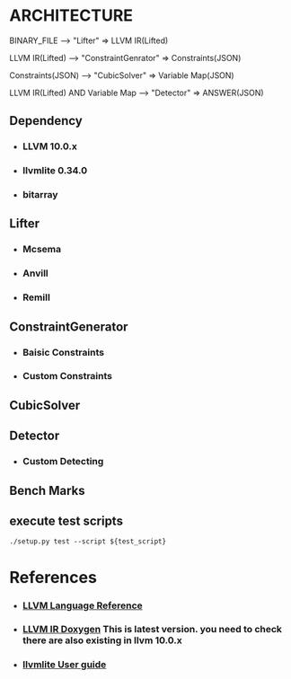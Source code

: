 # ARCHITECTURE

BINARY_FILE ⟶ "Lifter" ⇒ LLVM IR(Lifted)

LLVM IR(Lifted) ⟶ "ConstraintGenrator" ⇒ Constraints(JSON)

Constraints(JSON) ⟶ "CubicSolver" ⇒ Variable Map(JSON)

LLVM IR(Lifted) AND Variable Map ⟶ "Detector" ⇒ ANSWER(JSON)

## Dependency

- ### LLVM 10.0.x
- ### llvmlite 0.34.0
- ### bitarray

## Lifter
- ### Mcsema

- ### Anvill

- ### Remill

## ConstraintGenerator

- ### Baisic Constraints

- ### Custom Constraints

## CubicSolver

## Detector

- ### Custom Detecting

## Bench Marks

## execute test scripts
```console
./setup.py test --script ${test_script}
```


# References

- ### [LLVM Language Reference](https://llvm.org/docs/LangRef.html)
- ### [LLVM IR Doxygen](https://llvm.org/doxygen/) This is latest version. you need to check there are also existing in llvm 10.0.x
- ### [llvmlite User guide](https://llvmlite.readthedocs.io/en/latest/user-guide/index.html)
